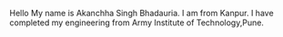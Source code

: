 Hello
My name is Akanchha Singh Bhadauria. I am from Kanpur. I have completed my engineering from Army Institute of Technology,Pune.
